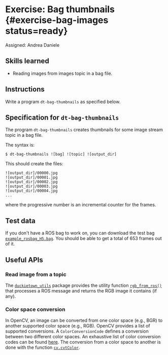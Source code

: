 # Exercise: Bag thumbnails  {#exercise-bag-images status=ready}

Assigned: Andrea Daniele

## Skills learned

* Reading images from images topic in a bag file.


## Instructions

Write a program `dt-bag-thumbnails` as specified below.


## Specification for `dt-bag-thumbnails`

The program `dt-bag-thumbnails` creates thumbnails for some image stream
topic in a bag file.

The syntax is:

    $ dt-bag-thumbnails ![bag] ![topic] ![output_dir]

This should create the files:

    ![output_dir]/00000.jpg
    ![output_dir]/00001.jpg
    ![output_dir]/00002.jpg
    ![output_dir]/00003.jpg
    ![output_dir]/00004.jpg
    ...

where the progressive number is an incremental counter for the frames.


## Test data

If you don't have a ROS bag to work on, you can download the test bag
[`example_rosbag_H5.bag`](https://www.dropbox.com/s/h04435fz8wv4314/example_rosbag_H5.bag?dl=1).
You should be able to get a total of 653 frames out of it.

## Useful APIs

### Read image from a topic

The [`duckietown_utils`](+software_devel#duckietown-utils-library)
package provides the utility function [`rgb_from_ros()`](+software_devel#duckietown_utils-rgb_from_ros)
that processes a ROS message and returns the RGB image it contains (if any).

### Color space conversion

In OpenCV, an image can be converted from one color space (e.g., BGR) to another
supported color space (e.g., RGB). OpenCV provides a list of supported
conversions. A `ColorConversionCode` defines a conversion between two different
color spaces. An exhaustive list of color conversion codes can be found
[here](http://docs.opencv.org/3.3.0/d7/d1b/group__imgproc__misc.html#ga4e0972be5de079fed4e3a10e24ef5ef0).
The conversion from a color space to another is done with the function
[`cv.cvtColor`](http://docs.opencv.org/2.4/modules/imgproc/doc/miscellaneous_transformations.html#cv2.cvtColor).

